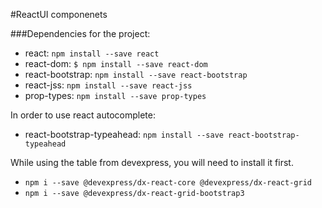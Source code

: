 #ReactUI componenets

###Dependencies for the project:
- react: ```npm install --save react```
- react-dom: ```$ npm install --save react-dom```
- react-bootstrap: ```npm install --save react-bootstrap```
- react-jss: ```npm install --save react-jss```
- prop-types: ```npm install --save prop-types```


In order to use react autocomplete:
- react-bootstrap-typeahead: ```npm install --save react-bootstrap-typeahead```

While using the table from devexpress, you will need to install it first.
- ```npm i --save @devexpress/dx-react-core @devexpress/dx-react-grid```
- ```npm i --save @devexpress/dx-react-grid-bootstrap3```